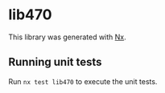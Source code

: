 # lib470

This library was generated with [Nx](https://nx.dev).

## Running unit tests

Run `nx test lib470` to execute the unit tests.
